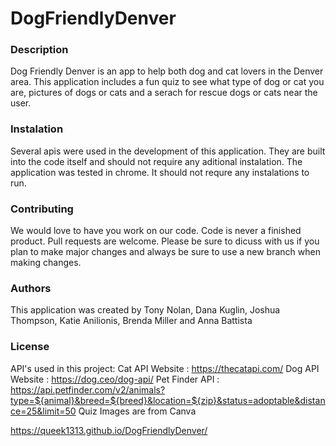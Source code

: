 # DogFriendlyDenver

### Description
Dog Friendly Denver is an app to help both dog and cat lovers in the Denver area.  This application includes a fun quiz to see what type of dog or cat you are, pictures of dogs or cats and a serach for rescue dogs or cats near the user.  

### Instalation
Several apis were used in the development of this application.  They are built into the code itself and should not require any aditional instalation.  The application was tested in chrome.  It should not requre any instalations to run.  

### Contributing
We would love to have you work on our code.  Code is never a finished product.  Pull requests are welcome.  Please be sure to dicuss with us if you plan to make major changes and always be sure to use a new branch when making changes.

### Authors
This application was created by Tony Nolan, Dana Kuglin, Joshua Thompson, Katie Anilionis, Brenda Miller and Anna Battista

### License
API's used in this project:
    Cat API Website : https://thecatapi.com/
    Dog API Website : https://dog.ceo/dog-api/
    Pet Finder API : https://api.petfinder.com/v2/animals?type=${animal}&breed=${breed}&location=${zip}&status=adoptable&distance=25&limit=50
Quiz Images are from Canva


https://queek1313.github.io/DogFriendlyDenver/
